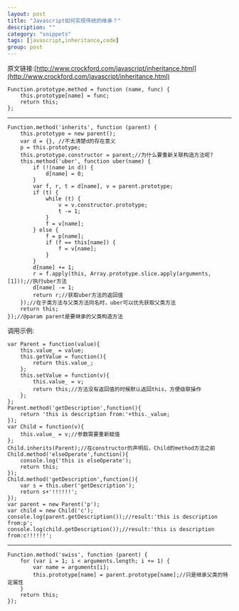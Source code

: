 ```yaml
---
layout: post
title: "Javascript如何实现传统的继承？"
description: ""
category: "snippets"
tags: [javascript,inheritance,code]
group: post
---
```

<!-- {% include JB/setup %} -->

原文链接:[http://www.crockford.com/javascript/inheritance.html](http://www.crockford.com/javascript/inheritance.html)

    Function.prototype.method = function (name, func) {
        this.prototype[name] = func;
        return this;
    };

---------------------------------------------------
    Function.method('inherits', function (parent) {
        this.prototype = new parent();
        var d = {}, //不太清楚d的存在意义
        p = this.prototype;
        this.prototype.constructor = parent;//为什么要重新关联构造方法呢? 
        this.method('uber', function uber(name) {
            if (!(name in d)) {
                d[name] = 0;
            }        
            var f, r, t = d[name], v = parent.prototype;
            if (t) {
                while (t) {
                    v = v.constructor.prototype;
                    t -= 1;
                }
                f = v[name];
            } else {
                f = p[name];
                if (f == this[name]) {
                    f = v[name];
                }
            }
            d[name] += 1;
            r = f.apply(this, Array.prototype.slice.apply(arguments, [1]));//执行uber方法
            d[name] -= 1;
            return r;//获取uber方法的返回值
        });//在子类方法与父类方法同名时，uber可以优先获取父类方法
        return this;
    });//@param parent是要继承的父类构造方法

调用示例:

    var Parent = function(value){
        this.value_ = value;
        this.getValue = function(){
            return this.value_;
        };
        this.setValue = function(v){
            this.value_ = v;
            return this;//方法没有返回值的时候默认返回this，方便级联操作
        };
    };
    Parent.method('getDescription',function(){
        return 'this is description from:'+this._value;
    });
    var Child = function(v){
        this.value_ = v;//参数需要重新赋值
    };
    Child.inherits(Parent);//在constructor的声明后，Child的method方法之前
    Child.method('elseOperate',function(){
        console.log('this is elseOperate');
        return this;
    });
    Child.method('getDescription',function(){
        var s = this.uber('getDescription');
        return s+'!!!!!!';
    });
    var parent = new Parent('p');
    var child = new Child('c');
    console.log(parent.getDescription());//result:'this is description from:p';
    console.log(child.getDescription());//result:'this is description from:c!!!!!!';

---------------------------------------------------
    Function.method('swiss', function (parent) {
        for (var i = 1; i < arguments.length; i += 1) {
            var name = arguments[i];
            this.prototype[name] = parent.prototype[name];//只是继承父类的特定属性
        }
        return this;
    });